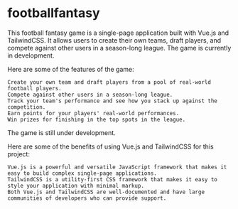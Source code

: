 # footballfantasy
This football fantasy game is a single-page application built with Vue.js and TailwindCSS. It allows users to create their own teams, draft players, and compete against other users in a season-long league. The game is currently in development.

Here are some of the features of the game:

    Create your own team and draft players from a pool of real-world football players.
    Compete against other users in a season-long league.
    Track your team's performance and see how you stack up against the competition.
    Earn points for your players' real-world performances.
    Win prizes for finishing in the top spots in the league.

The game is still under development.

Here are some of the benefits of using Vue.js and TailwindCSS for this project:

    Vue.js is a powerful and versatile JavaScript framework that makes it easy to build complex single-page applications.
    TailwindCSS is a utility-first CSS framework that makes it easy to style your application with minimal markup.
    Both Vue.js and TailwindCSS are well-documented and have large communities of developers who can provide support.
